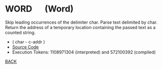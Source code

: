 # WORD &emsp; (Word)
Skip leading occurrences of the delimiter char. Parse text delimited by char. Return the address of a temporary location containing the passed text as a counted string.
* ( char - c-addr )
* [Source Code](../words/core/Word.cs)
* Execution Tokens: 1108971304 (interpreted) and 572100392 (compiled)


[BACK](builtins.md#Word)
